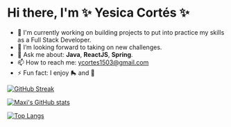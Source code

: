 # Hi there, I'm ✨ Yesica Cortés ✨

- 🔭 I'm currently working on building projects to put into practice my skills as a Full Stack Developer.
- 💪 I’m looking forward to taking on new challenges.
- 💬 Ask me about: <b>Java</b>, <b>ReactJS</b>, <b>Spring</b>.
- 📫 How to reach me: [ycortes1503@gmail.com](mailto:ycortes1503@gmail.com)
- ⚡ Fun fact: I enjoy 🛼 and 📖

[![GitHub Streak](http://github-readme-streak-stats.herokuapp.com?user=ycortes1503&theme=tokyonight&hide_border=true&date_format=M%20j%5B%2C%20Y%5D)](https://git.io/streak-stats)

[![Maxi's GitHub stats](https://github-readme-stats.vercel.app/api?username=ycortes1503&hide=issues,prs&count_private=true&show_icons=true&theme=tokyonight&hide_border=true)](https://github.com/maxiovelar/github-readme-stats)

[![Top Langs](https://github-readme-stats.vercel.app/api/top-langs/?username=ycortes1503&layout=compact&theme=tokyonight&hide_border=true)](https://github.com/maxiovelar/github-readme-stats)
